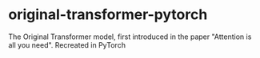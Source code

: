 # original-transformer-pytorch
The Original Transformer model, first introduced in the paper "Attention is all you need". Recreated in PyTorch
